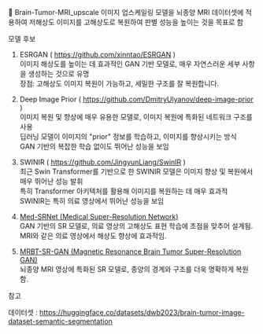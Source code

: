 🧠 Brain-Tumor-MRI_upscale 
이미지 업스케일링 모델을 뇌종양 MRI 데이터셋에 적용하여 저해상도 이미지를 고해상도로 복원하여 판별 성능을 높이는 것을 목표로 함   
   
모델 후보   
   
1. ESRGAN ( https://github.com/xinntao/ESRGAN )   
이미지 해상도를 높이는 데 효과적인 GAN 기반 모델로, 매우 자연스러운 세부 사항을 생성하는 것으로 유명   
장점: 고해상도 이미지 복원이 가능하고, 세밀한 구조를 잘 복원합니다.   
   
2.  Deep Image Prior ( https://github.com/DmitryUlyanov/deep-image-prior )   
이미지 복원 및 향상에 매우 유용한 모델로, 이미지 복원에 특화된 네트워크 구조를 사용   
딥러닝 모델이 이미지의 "prior" 정보를 학습하고, 이미지를 향상시키는 방식   
GAN 기반의 복잡한 학습 없이도 뛰어난 성능을 보임   
   
3.  SWINIR ( https://github.com/JingyunLiang/SwinIR )   
최근 Swin Transformer를 기반으로 한 SWINIR 모델은 이미지 향상 및 복원에서 매우 뛰어난 성능 발휘    
특히 Transformer 아키텍처를 활용해 이미지를 복원하는 데 매우 효과적   
SWINIR는 특히 의료 영상에서 뛰어난 성능을 보임   
   
4. [Med-SRNet (Medical Super-Resolution Network)](https://pmc.ncbi.nlm.nih.gov/articles/PMC9210125/?utm_source=chatgpt.com)  
GAN 기반의 SR 모델로, 의료 영상의 고해상도 표현 학습에 초점을 맞추어 설계됨.  
MRI와 같은 의료 영상에서 해상도 향상에 효과적임.

5. [MRBT-SR-GAN (Magnetic Resonance Brain Tumor Super-Resolution GAN)](https://aapm.onlinelibrary.wiley.com/doi/full/10.1002/acm2.13758?utm_source=chatgpt.com)  
뇌종양 MRI 영상에 특화된 SR 모델로, 종양의 경계와 구조를 더욱 명확하게 복원함.

   
    
   

참고   

데이터셋 : https://huggingface.co/datasets/dwb2023/brain-tumor-image-dataset-semantic-segmentation
